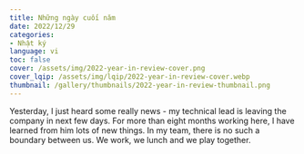 ```yaml
---
title: Những ngày cuối năm
date: 2022/12/29
categories:
- Nhật ký
language: vi
toc: false
cover: /assets/img/2022-year-in-review-cover.png
cover_lqip: /assets/img/lqip/2022-year-in-review-cover.webp
thumbnail: /gallery/thumbnails/2022-year-in-review-thumbnail.png
---
```

Yesterday, I just heard some really news - my technical lead is leaving the company in next few days.
For more than eight months working here, I have learned from him lots of new things. 
In my team, there is no such a boundary between us. We work, we lunch and we play together.